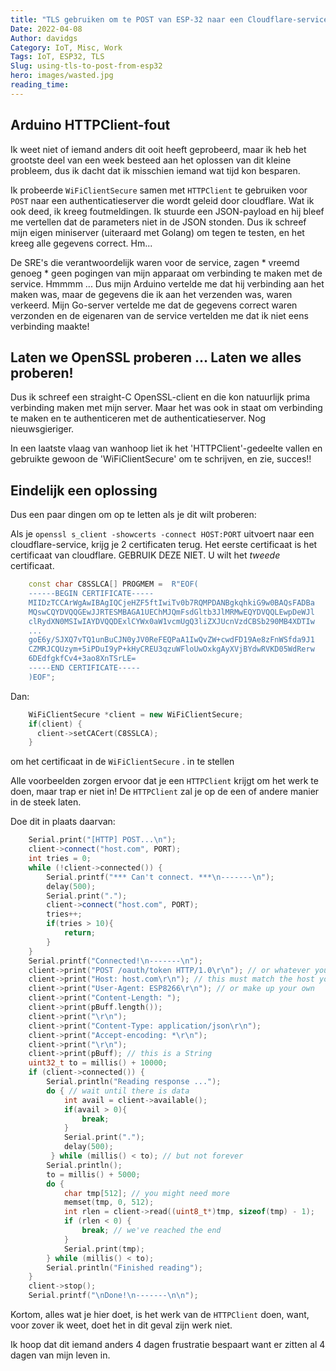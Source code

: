 ```yaml
---
title: "TLS gebruiken om te POST van ESP-32 naar een Cloudflare-service"
Date: 2022-04-08
Author: davidgs
Category: IoT, Misc, Work
Tags: IoT, ESP32, TLS
Slug: using-tls-to-post-from-esp32
hero: images/wasted.jpg
reading_time:
---
```


## Arduino HTTPClient-fout

Ik weet niet of iemand anders dit ooit heeft geprobeerd, maar ik heb het grootste deel van een week besteed aan het oplossen van dit kleine probleem, dus ik dacht dat ik misschien iemand wat tijd kon besparen.

Ik probeerde `WiFiClientSecure` samen met `HTTPClient` te gebruiken voor `POST` naar een authenticatieserver die wordt geleid door cloudflare. Wat ik ook deed, ik kreeg foutmeldingen. Ik stuurde een JSON-payload en hij bleef me vertellen dat de parameters niet in de JSON stonden. Dus ik schreef mijn eigen miniserver (uiteraard met Golang) om tegen te testen, en het kreeg alle gegevens correct. Hm...

De SRE's die verantwoordelijk waren voor de service, zagen * vreemd genoeg * geen pogingen van mijn apparaat om verbinding te maken met de service. Hmmmm ... Dus mijn Arduino vertelde me dat hij verbinding aan het maken was, maar de gegevens die ik aan het verzenden was, waren verkeerd. Mijn Go-server vertelde me dat de gegevens correct waren verzonden en de eigenaren van de service vertelden me dat ik niet eens verbinding maakte!

## Laten we OpenSSL proberen ... Laten we alles proberen!

Dus ik schreef een straight-C OpenSSL-client en die kon natuurlijk prima verbinding maken met mijn server. Maar het was ook in staat om verbinding te maken en te authenticeren met de authenticatieserver. Nog nieuwsgieriger.

In een laatste vlaag van wanhoop liet ik het 'HTTPClient'-gedeelte vallen en gebruikte gewoon de 'WiFiClientSecure' om te schrijven, en zie, succes!!

## Eindelijk een oplossing

Dus een paar dingen om op te letten als je dit wilt proberen:

Als je `openssl s_client -showcerts -connect HOST:PORT` uitvoert naar een cloudflare-service, krijg je 2 certificaten terug. Het eerste certificaat is het certificaat van cloudflare. GEBRUIK DEZE NIET. U wilt het *tweede* certificaat.

```cpp
    const char C8SSLCA[] PROGMEM =  R"EOF(
    ------BEGIN CERTIFICATE-----
    MIIDzTCCArWgAwIBAgIQCjeHZF5ftIwiTv0b7RQMPDANBgkqhkiG9w0BAQsFADBa
    MQswCQYDVQQGEwJJRTESMBAGA1UEChMJQmFsdGltb3JlMRMwEQYDVQQLEwpDeWJl
    clRydXN0MSIwIAYDVQQDExlCYWx0aW1vcmUgQ3liZXJUcnVzdCBSb290MB4XDTIw
    ...
    goE6y/SJXQ7vTQ1unBuCJN0yJV0ReFEQPaA1IwQvZW+cwdFD19Ae8zFnWSfda9J1
    CZMRJCQUzym+5iPDuI9yP+kHyCREU3qzuWFloUwOxkgAyXVjBYdwRVKD05WdRerw
    6DEdfgkfCv4+3ao8XnTSrLE=
    -----END CERTIFICATE-----
    )EOF";
```

Dan:

```cpp
    WiFiClientSecure *client = new WiFiClientSecure;
    if(client) {
      client->setCACert(C8SSLCA);
    }
```

om het certificaat in de `WiFiClientSecure` . in te stellen

Alle voorbeelden zorgen ervoor dat je een `HTTPClient` krijgt om het werk te doen, maar trap er niet in! De `HTTPClient` zal je op de een of andere manier in de steek laten.

Doe dit in plaats daarvan:

```cpp
    Serial.print("[HTTP] POST...\n");
    client->connect("host.com", PORT);
    int tries = 0;
    while (!client->connected()) {
        Serial.printf("*** Can't connect. ***\n-------\n");
        delay(500);
        Serial.print(".");
        client->connect("host.com", PORT);
        tries++;
        if(tries > 10){
            return;
        }
    }
    Serial.printf("Connected!\n-------\n");
    client->print("POST /oauth/token HTTP/1.0\r\n"); // or whatever your path is
    client->print("Host: host.com\r\n"); // this must match the host you used in connect()
    client->print("User-Agent: ESP8266\r\n"); // or make up your own
    client->print("Content-Length: ");
    client->print(pBuff.length());
    client->print("\r\n");
    client->print("Content-Type: application/json\r\n");
    client->print("Accept-encoding: *\r\n");
    client->print("\r\n");
    client->print(pBuff); // this is a String
    uint32_t to = millis() + 10000;
    if (client->connected()) {
        Serial.println("Reading response ...");
        do { // wait until there is data
            int avail = client->available();
            if(avail > 0){
                break;
            }
            Serial.print(".");
            delay(500);
         } while (millis() < to); // but not forever
        Serial.println();
        to = millis() + 5000;
        do {
            char tmp[512]; // you might need more
            memset(tmp, 0, 512);
            int rlen = client->read((uint8_t*)tmp, sizeof(tmp) - 1);
            if (rlen < 0) {
                break; // we've reached the end
            }
            Serial.print(tmp);
        } while (millis() < to);
        Serial.println("Finished reading");
    }
    client->stop();
    Serial.printf("\nDone!\n-------\n\n");
```

Kortom, alles wat je hier doet, is het werk van de `HTTPClient` doen, want, voor zover ik weet, doet het in dit geval zijn werk niet.

Ik hoop dat dit iemand anders 4 dagen frustratie bespaart want er zitten al 4 dagen van mijn leven in.
